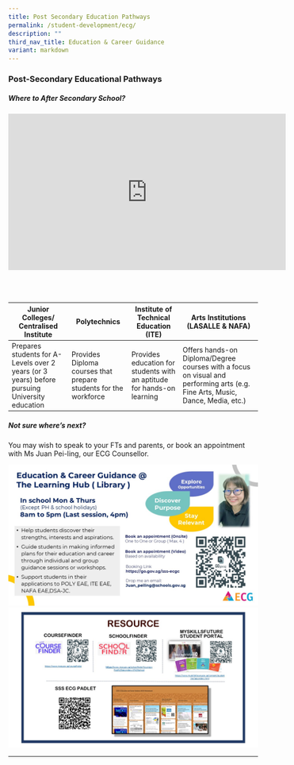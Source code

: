 ```yaml
---
title: Post Secondary Education Pathways
permalink: /student-development/ecg/
description: ""
third_nav_title: Education & Career Guidance
variant: markdown
---
```

### Post-Secondary Educational Pathways

##### Where to After Secondary School?
 
<iframe allowfullscreen="" allow="accelerometer; autoplay; clipboard-write; encrypted-media; gyroscope; picture-in-picture" frameborder="0" title="YouTube video player" src="https://www.youtube.com/embed/ndDVlzT-z0g" height="315" width="560"></iframe>

<br> <br>

| Junior Colleges/ Centralised Institute                                                        | Polytechnics                                                     | Institute of Technical Education (ITE)                                 | Arts Institutions (LASALLE &amp; NAFA)                                                                                            |
|-----------------------------------------------------------------------------------------------|------------------------------------------------------------------|------------------------------------------------------------------------|-------------------------------------------------------------------------------------------------------------------------------|
| Prepares students for A-Levels over 2 years (or 3 years) before pursuing University education | Provides Diploma courses that prepare students for the workforce | Provides education for students with an aptitude for hands-on learning | Offers hands-on Diploma/Degree courses with a focus on visual and performing arts (e.g. Fine Arts, Music, Dance, Media, etc.) |


##### Not sure where’s next?

You may wish to speak to your FTs and parents, or book an appointment with Ms Juan Pei-ling, our ECG Counsellor.

![](/images/Parents%20&amp;%20Students/Post%20Secondary%20Pathway/ECGC_SSS_contact___JPL.jpg)
![](/images/Parents%20&amp;%20Students/Post%20Secondary%20Pathway/2025_ECG_Resource.jpg)

<hr>